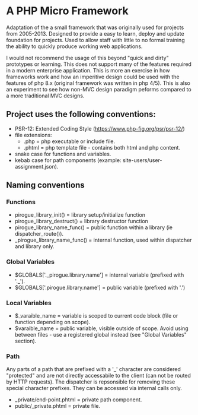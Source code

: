 # A PHP Micro Framework

Adaptation of the a small framework that was originally used for projects from 2005-2013. Designed to provide a easy to learn, deploy and update foundation for projects. Used to allow staff with little to no formal training the ability to quickly produce working web applications. 

I would not recommend the usage of this beyond "quick and dirty" prototypes or learning. This does not support many of the features required in a modern enterprise application. This is more an exercise in how frameworks work and how an imperitive design could be used with the features of php 8.x (original framework was written in php 4/5). This is also an experiment to see how non-MVC design paradigm peforms compared to a more traditional MVC designs.

## Project uses the following conventions:
- PSR-12: Extended Coding Style (https://www.php-fig.org/psr/psr-12/)
- file extensions:
	+ .php = php executable or include file.
	+ .phtml = php template file - contains both html and php content.
- snake case for functions and variables.
- kebab case for path components (example: site-users/user-assignment.json).

## Naming conventions
### Functions
- pirogue_library_init() = library setup/initialize function
- pirogue_library_destruct() = library destructor function
- pirogue_library_name_func() = public function within a library (ie dispatcher_route()).
- _pirogue_library_name_func() = internal function, used within dispatcher and library only. 

### Global Variables
- $GLOBALS['.\_pirogue.library.name'] = internal variable (prefixed with '.\_').
- $GLOBALS['.pirogue.library.name'] = public variable (prefixed with '.')

### Local Variables
- $\_varaible_name =  variable is scoped to current code block (file or function depending on scope). 
- $varaible_name = public variable, visible outside of scope. Avoid using between files - use a registered global instead (see "Global Variables" section).

### Path 
Any parts of a path that are prefixed with a '_' character are considered "protected" and are not directly accessabile to the client (can not be routed by HTTP requests). The dispatcher is repsonsible for removing these special character prefixes. They can be accessed via internal calls only. 
- _private/end-point.phtml = private path component.
- public/_private.phtml = private file.


